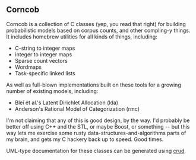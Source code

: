 Corncob
-------

Corncob is a collection of C classes (yep, you read that right) for building probabilistic models based on
corpus counts, and other compling-y things. It includes homebrew utilities for all kinds of things, including:

 +   C-string to integer maps
 +   integer to integer maps
 +   Sparse count vectors
 +   Wordmaps
 +   Task-specific linked lists

As well as full-blown implementations built on these tools for a growing number of existing models, including:

 +   Blei et al.'s Latent Dirichlet Allocation (lda)
 +   Anderson's Rational Model of Categorization (rmc)
 
I'm not claiming that any of this is good design, by the way. I'd probably be better off using C++ and the STL, 
or maybe Boost, or something -- but this way lets me exercise some rusty data-structures-and-algorithms parts of my
brain, and gets my C hackery back up to speed. Good times.

UML-type documentation for these classes can be generated using [crud](http://github.com/doches/crud).
